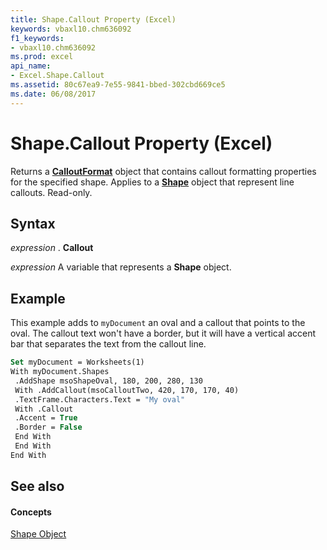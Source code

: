 ```yaml
---
title: Shape.Callout Property (Excel)
keywords: vbaxl10.chm636092
f1_keywords:
- vbaxl10.chm636092
ms.prod: excel
api_name:
- Excel.Shape.Callout
ms.assetid: 80c67ea9-7e55-9841-bbed-302cbd669ce5
ms.date: 06/08/2017
---
```



# Shape.Callout Property (Excel)

Returns a  **[CalloutFormat](Excel.CalloutFormat.md)** object that contains callout formatting properties for the specified shape. Applies to a **[Shape](Excel.Shape.md)** object that represent line callouts. Read-only.


## Syntax

 _expression_ . **Callout**

 _expression_ A variable that represents a **Shape** object.


## Example

This example adds to  `myDocument` an oval and a callout that points to the oval. The callout text won't have a border, but it will have a vertical accent bar that separates the text from the callout line.


```vb
Set myDocument = Worksheets(1) 
With myDocument.Shapes 
 .AddShape msoShapeOval, 180, 200, 280, 130 
 With .AddCallout(msoCalloutTwo, 420, 170, 170, 40) 
 .TextFrame.Characters.Text = "My oval" 
 With .Callout 
 .Accent = True 
 .Border = False 
 End With 
 End With 
End With
```


## See also


#### Concepts


[Shape Object](Excel.Shape.md)

